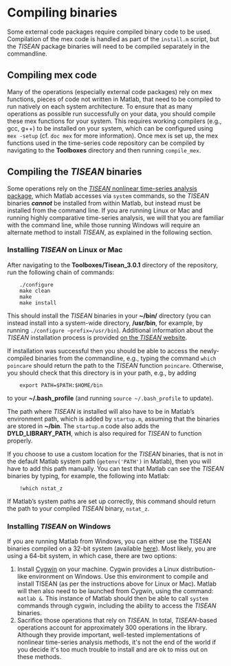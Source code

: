 # Compiling binaries

Some external code packages require compiled binary code to be used.
Compilation of the mex code is handled as part of the `install.m` script, but the *TISEAN* package binaries will need to be compiled separately in the commandline.

## Compiling mex code
<!--{#sec:CompilingMexCode}-->

Many of the operations (especially external code packages) rely on mex functions, pieces of code not written in Matlab, that need to be compiled to run natively on each system architecture.
To ensure that as many operations as possible run successfully on your data, you should compile these mex functions for your system.
This requires working compilers (e.g., gcc, g++) to be installed on your system, which can be configured using `mex -setup` (cf. `doc mex` for more information).
Once mex is set up, the mex functions used in the time-series code repository can be compiled by navigating to the **Toolboxes** directory and then running `compile_mex`.

## Compiling the *TISEAN* binaries
<!--{#sec:CompilingTisean}-->

Some operations rely on the [*TISEAN* nonlinear time-series analysis package](http://www.mpipks-dresden.mpg.de/~tisean/Tisean_3.0.1/index.html), which Matlab accesses via `system` commands, so the *TISEAN* binaries ***cannot*** be installed from within Matlab, but instead must be installed from the command line.
If you are running Linux or Mac and running highly comparative time-series analysis, we will that you are familiar with the command line, while those running Windows will require an alternate method to install *TISEAN*, as explained in the following section.

### Installing *TISEAN* on Linux or Mac

After navigating to the **Toolboxes/Tisean_3.0.1** directory of the repository, run the following chain of commands:

        ./configure
        make clean
        make
        make install

This should install the *TISEAN* binaries in your **~/bin/** directory (you can instead install into a system-wide directory, **/usr/bin**, for example, by running `./configure –prefix=/usr/bin`). Additional information about the *TISEAN* installation process is provided [on the *TISEAN* website](http://www.mpipks-dresden.mpg.de/~tisean/Tisean_3.0.1/index.html).

If installation was successful then you should be able to access the newly-compiled binaries from the commandline, e.g., typing the command `which poincare` should return the path to the *TISEAN* function `poincare`.
Otherwise, you should check that this directory is in your path, e.g., by adding

        export PATH=$PATH:$HOME/bin

to your **~/.bash_profile** (and running `source ~/.bash_profile` to update).

The path where *TISEAN* is installed will also have to be in Matlab’s environment path, which is added by `startup.m`, assuming that the binaries are stored in **~/bin**.
The `startup.m` code also adds the **DYLD_LIBRARY_PATH**, which is also required for *TISEAN* to function properly.

If you choose to use a custom location for the *TISEAN* binaries, that is not in the default Matlab system path (`getenv('PATH')` in Matlab), then you will have to add this path manually.
You can test that Matlab can see the *TISEAN* binaries by typing, for example, the following into Matlab:

        !which nstat_z

If Matlab’s system paths are set up correctly, this command should return the path to your compiled *TISEAN* binary, `nstat_z`.

### Installing *TISEAN* on Windows

If you are running Matlab from Windows, you can either use the TISEAN binaries compiled on a 32-bit system (available [here](http://www.mpipks-dresden.mpg.de/~tisean/windows_3.0.0.html)).
Most likely, you are using a 64-bit system, in which case, there are two options:

1. Install [Cygwin](http://www.cygwin.com) on your machine. Cygwin provides a Linux distribution-like environment on Windows. Use this environment to compile and install TISEAN (as per the instructions above for Linux or Mac). Matlab will then also need to be launched from Cygwin, using the command: `matlab &`. This instance of Matlab should then be able to call `system` commands through cygwin, including the ability to access the *TISEAN* binaries.
2. Sacrifice those operations that rely on *TISEAN*. In total, *TISEAN*-based operations account for approximately 300 operations in the library. Although they provide important, well-tested implementations of nonlinear time-series analysis methods, it's not the end of the world if you decide it's too much trouble to install and are ok to miss out on these methods.